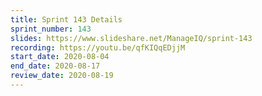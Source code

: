 ```yaml
---
title: Sprint 143 Details
sprint_number: 143
slides: https://www.slideshare.net/ManageIQ/sprint-143
recording: https://youtu.be/qfKIQqEDjjM
start_date: 2020-08-04
end_date: 2020-08-17
review_date: 2020-08-19
---
```

